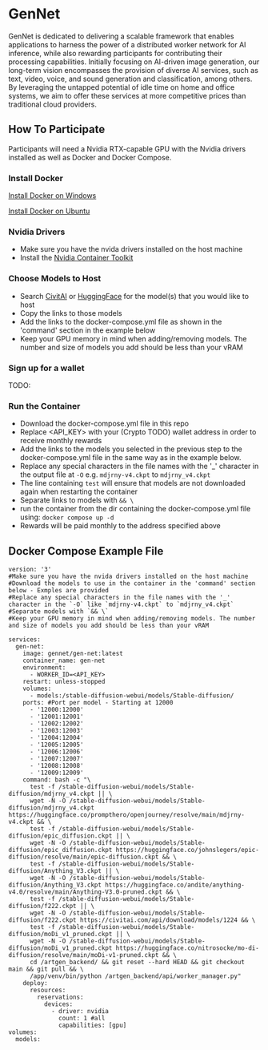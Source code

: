 # GenNet

GenNet is dedicated to delivering a scalable framework that enables applications to harness the power of a distributed worker network for AI inference, while also rewarding participants for contributing their processing capabilities. Initially focusing on AI-driven image generation, our long-term vision encompasses the provision of diverse AI services, such as text, video, voice, and sound generation and classification, among others. By leveraging the untapped potential of idle time on home and office systems, we aim to offer these services at more competitive prices than traditional cloud providers.

## How To Participate
Participants will need a Nvidia RTX-capable GPU with the Nvidia drivers installed as well as Docker and Docker Compose.

### Install Docker

[Install Docker on Windows](https://docs.docker.com/desktop/install/windows-install/)

[Install Docker on Ubuntu](https://docs.docker.com/engine/install/ubuntu/)


### Nvidia Drivers
- Make sure you have the nvida drivers installed on the host machine
- Install the [Nvidia Container Toolkit](https://github.com/NVIDIA/nvidia-docker)

### Choose Models to Host
- Search [CivitAI](https://civitai.com/) or [HuggingFace](https://huggingface.co/) for the model(s) that you would like to host
- Copy the links to those models
- Add the links to the docker-compose.yml file as shown in the 'command' section in the example below
- Keep your GPU memory in mind when adding/removing models. The number and size of models you add should be less than your vRAM

### Sign up for a wallet
TODO:

### Run the Container
- Download the docker-compose.yml file in this repo
- Replace <API_KEY> with your (Crypto TODO) wallet address in order to receive monthly rewards
- Add the links to the models you selected in the previous step to the docker-compose.yml file in the same way as in the example below.
- Replace any special characters in the file names with the '_' character in the output file at `-O` e.g.  `mdjrny-v4.ckpt` to `mdjrny_v4.ckpt`
- The line containing `test` will ensure that models are not downloaded again when restarting the container
- Separate links to models with `&& \`
- run the container from the dir containing the docker-compose.yml file using: `docker compose up -d`
- Rewards will be paid monthly to the address specified above

## Docker Compose Example File

```
version: '3'
#Make sure you have the nvida drivers installed on the host machine
#Download the models to use in the container in the 'command' section below - Exmples are provided
#Replace any special characters in the file names with the '_' character in the `-O` like `mdjrny-v4.ckpt` to `mdjrny_v4.ckpt`
#Separate models with `&& \`
#Keep your GPU memory in mind when adding/removing models. The number and size of models you add should be less than your vRAM

services:
  gen-net:
    image: gennet/gen-net:latest
    container_name: gen-net
    environment:
      - WORKER_ID=<API_KEY>
    restart: unless-stopped
    volumes:
      - models:/stable-diffusion-webui/models/Stable-diffusion/
    ports: #Port per model - Starting at 12000
      - '12000:12000'
      - '12001:12001'
      - '12002:12002'
      - '12003:12003'
      - '12004:12004'
      - '12005:12005'
      - '12006:12006'
      - '12007:12007'
      - '12008:12008'
      - '12009:12009'
    command: bash -c "\
      test -f /stable-diffusion-webui/models/Stable-diffusion/mdjrny_v4.ckpt || \
      wget -N -O /stable-diffusion-webui/models/Stable-diffusion/mdjrny_v4.ckpt https://huggingface.co/prompthero/openjourney/resolve/main/mdjrny-v4.ckpt && \
      test -f /stable-diffusion-webui/models/Stable-diffusion/epic_diffusion.ckpt || \
      wget -N -O /stable-diffusion-webui/models/Stable-diffusion/epic_diffusion.ckpt https://huggingface.co/johnslegers/epic-diffusion/resolve/main/epic-diffusion.ckpt && \
      test -f /stable-diffusion-webui/models/Stable-diffusion/Anything_V3.ckpt || \
      wget -N -O /stable-diffusion-webui/models/Stable-diffusion/Anything_V3.ckpt https://huggingface.co/andite/anything-v4.0/resolve/main/Anything-V3.0-pruned.ckpt && \
      test -f /stable-diffusion-webui/models/Stable-diffusion/f222.ckpt || \
      wget -N -O /stable-diffusion-webui/models/Stable-diffusion/f222.ckpt https://civitai.com/api/download/models/1224 && \
      test -f /stable-diffusion-webui/models/Stable-diffusion/moDi_v1_pruned.ckpt || \
      wget -N -O /stable-diffusion-webui/models/Stable-diffusion/moDi_v1_pruned.ckpt https://huggingface.co/nitrosocke/mo-di-diffusion/resolve/main/moDi-v1-pruned.ckpt && \
      cd /artgen_backend/ && git reset --hard HEAD && git checkout main && git pull && \
      /app/venv/bin/python /artgen_backend/api/worker_manager.py"
    deploy:
      resources:
        reservations:
          devices:
            - driver: nvidia
              count: 1 #all
              capabilities: [gpu]
volumes:
  models:

```
